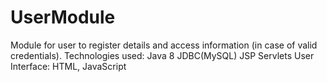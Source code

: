 # UserModule
Module  for user to register details and access information (in case of valid credentials). 
Technologies used: Java 8
                   JDBC(MySQL)
                   JSP
                   Servlets
                   User Interface: HTML, JavaScript

